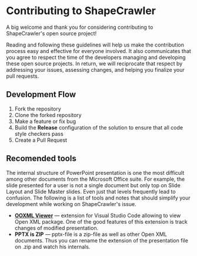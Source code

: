 # Contributing to ShapeCrawler

A big welcome and thank you for considering contributing to ShapeCrawler's open source project!

Reading and following these guidelines will help us make the contribution process easy and effective for everyone involved. It also communicates that you agree to respect the time of the developers managing and developing these open source projects. In return, we will reciprocate that respect by addressing your issues, assessing changes, and helping you finalize your pull requests.

## Development Flow
1. Fork the repository
2. Clone the forked repository
3. Make a feature or fix bug
4. Build the **Release** configuration of the solution to ensure that all code style checkers pass
5. Create a Pull Request

## Recomended tools
The internal structure of PowerPoint presentation is one the most difficult among other documents from the Microsoft Office suite. For example, the slide presented for a user is not a single document but only top on Slide Layout and Slide Master slides. Even just that levels frequently lead to confusion. The following is a list of tools and notes that should simplify your development while working on ShapeCrawler's issue.

- **[OOXML Viewer](https://marketplace.visualstudio.com/items?itemName=yuenm18.ooxml-viewer)** — extension for Visual Studio Code allowing to view Open XML package. One of the good features of this extension is track changes of modified presentation.
- **PPTX is ZIP** — pptx-file is a zip-file as well as other Open XML documents. Thus you can rename the extension of the presentation file on .zip and watch his internals.
